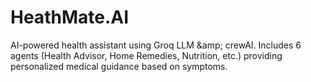 # HeathMate.AI
 AI-powered health assistant using Groq LLM \&amp;   crewAI. Includes 6 agents (Health Advisor, Home Remedies, Nutrition, etc.) providing personalized medical guidance based on symptoms.
